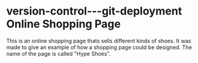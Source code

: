 # version-control---git-deployment Online Shopping Page
This is an online shopping page thats sells different kinds of shoes. It was made to give an example of how a shopping page could be designed.
The name of the page is called "Hype Shoes".
